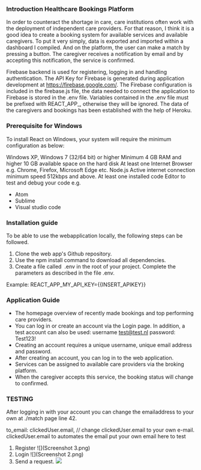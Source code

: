 ### Introduction Healthcare Bookings Platform
In order to counteract the shortage in care, care institutions often work with the deployment of independent care providers. For that reason, I think it is a good idea to create a booking system for available services and available caregivers. To put it very simply, data is exported and imported within a dashboard I compiled. And on the platform, the user can make a match by pressing a button. The caregiver receives a notification by email and by accepting this notification, the service is confirmed.

Firebase backend is used for registering, logging in and handling authentication. The API Key for Firebase is generated during application development at https://firebase.google.com/. The Firebase configuration is included in the firebase.js file, the data needed to connect the application to Firebase is stored in the .env file. Variables contained in the .env file must be prefixed with REACT_APP_, otherwise they will be ignored. The data of the caregivers and bookings has been established with the help of Heroku.

### Prerequisite for Windows
To install React on Windows, your system will require the minimum configuration as below:

Windows XP, Windows 7 (32/64 bit) or higher
Minimum 4 GB RAM and higher
10 GB available space on the hard disk
At least one Internet Browser e.g. Chrome, Firefox, Microsoft Edge etc.
Node.js
Active internet connection minimum speed 512kbps and above.
At least one installed code Editor to test and debug your code e.g.  
* Atom
* Sublime
* Visual studio code

### Installation guide 
To be able to use the webapplication locally, the following steps can be followed.
1. Clone the web app's Github repository.
2. Use the npm install command to download all dependencies.
3. Create a file called  .env in the root of your project. Complete the parameters as described in the file .env.  

Example: REACT_APP_MY_API_KEY={{INSERT_APIKEY}}

### Application Guide
* The homepage overview of recently made bookings and top performing care providers.
* You can log in or create an account via the Login page. In addition, a test account can also be used:
	username test@test.nl
	password: Test123!
* Creating an account requires a unique username, unique email address and password.
* After creating an account, you can log in to the web application.
* Services can be assigned to available care providers via the broking platform.
* When the caregiver accepts this service, the booking status will change to confirmed.

### TESTING
After logging in with your account you can change the emailaddress to your own at ./match page line 42.

to_email: clickedUser.email, // change clickedUser.email to your own e-mail. clickedUser.email to automates the email put your own email here to test

1. Register 
![](Screenshot 3.png)
2. Login
![](Screenshot 2.png)
3. Send a request.
![](Screenshot.png)